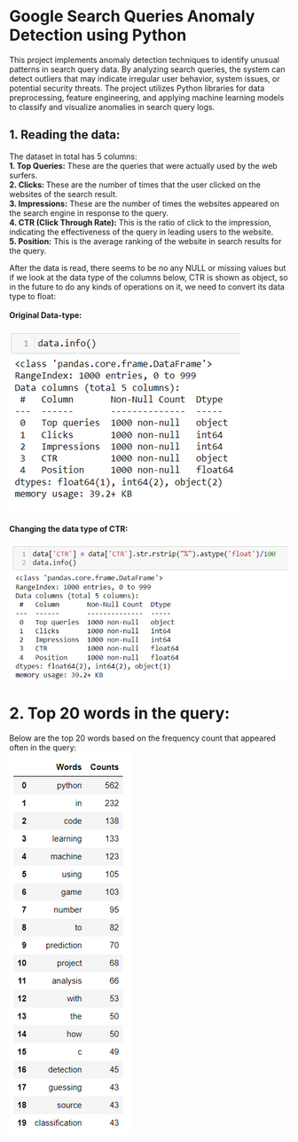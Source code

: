 # Google Search Queries Anomaly Detection using Python
 This project implements anomaly detection techniques to identify unusual patterns in search query data. By analyzing search queries, the system can detect outliers that may indicate irregular user behavior, system issues, or potential security threats. The project utilizes Python libraries for data preprocessing, feature engineering, and applying machine learning models to classify and visualize anomalies in search query logs.

## 1. Reading the data:
The dataset in total has 5 columns: </br>
<b>1. Top Queries:</b> These are the queries that were actually used by the web surfers. <br>
<b>2. Clicks: </b> These are the number of times that the user clicked on the websites of the search result. <br>
<b>3. Impressions:</b> These are the number of times the websites appeared on the search engine in response to the query. </br>
<b>4. CTR (Click Through Rate):</b> This is the ratio of click to the impression, indicating the effectiveness of the query in leading users to the website. <br>
<b>5. Position:</b> This is the average ranking of the website in search results for the query.<br>

After the data is read, there seems to be no any NULL or missing values but if we look at the data type of the columns below, CTR is shown as object, so in the future to do any kinds of operations on it, we need to convert its data type to float: <br>
<br>
<b> Original Data-type:</b><br>
<br>
![alt text](image.png)
<br>
<br>
<b> Changing the data type of CTR:</b> <br>
<br>
![alt text](image-1.png)
<br>

# 2. Top 20 words in the query:
Below are the top 20 words based on the frequency count that appeared often in the query: <br>
![alt text](image-2.png)
